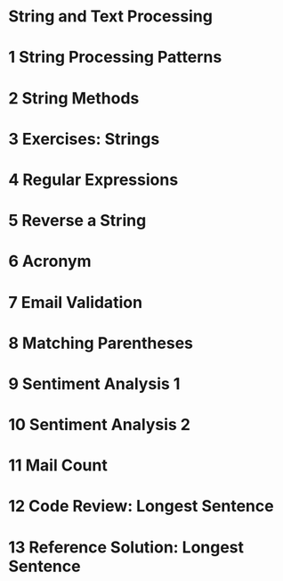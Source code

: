 String and Text Processing
============================

# 1	String Processing Patterns

# 2	String Methods

# 3	Exercises: Strings

# 4	Regular Expressions

# 5	Reverse a String

# 6	Acronym

# 7	Email Validation

# 8	Matching Parentheses

# 9	Sentiment Analysis 1

# 10	Sentiment Analysis 2

# 11	Mail Count

# 12	Code Review: Longest Sentence

# 13	Reference Solution: Longest Sentence